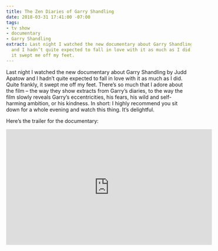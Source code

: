 ```yaml
---
title: The Zen Diaries of Garry Shandling
date: 2018-03-31 17:41:00 -07:00
tags:
- tv show
- documentary
- Garry Shandling
extract: Last night I watched the new documentary about Garry Shandling by Judd Apatow
  and I hadn’t quite expected to fall in love with it as much as I did. Quite frankly,
  it swept me off my feet.
---
```


Last night I watched the new documentary about Garry Shandling by Judd Apatow and I hadn’t quite expected to fall in love with it as much as I did. Quite frankly, it swept me off my feet. There’s so much that I adore about the film – the way they show extracts from Garry’s diaries, to the way the film slowly reveals Garry’s eccentricities, his fears, his wild and self-harming ambition, or his kindness. In short: I highly recommend you sit down for a whole evening and watch this thing. It’s delightful.

Here’s the trailer for the documentary:

<div class='m-wrapper'>
<div class='preserve-aspect'>
  <iframe class='preserve-aspect__element' width="560" height="315" src="https://www.youtube.com/embed/paerP97n4aA?rel=0&amp;showinfo=0" frameborder="0" allow="autoplay; encrypted-media" allowfullscreen></iframe>
</div>
</div>